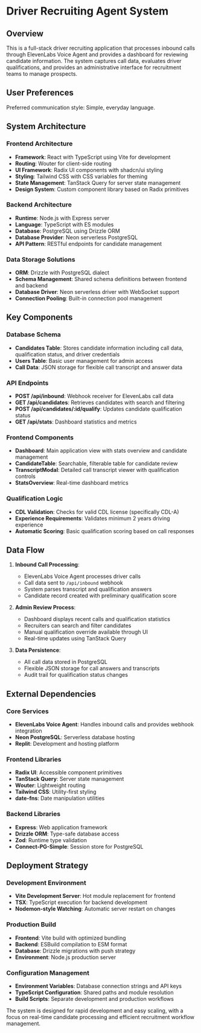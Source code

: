# Driver Recruiting Agent System

## Overview

This is a full-stack driver recruiting application that processes inbound calls through ElevenLabs Voice Agent and provides a dashboard for reviewing candidate information. The system captures call data, evaluates driver qualifications, and provides an administrative interface for recruitment teams to manage prospects.

## User Preferences

Preferred communication style: Simple, everyday language.

## System Architecture

### Frontend Architecture
- **Framework**: React with TypeScript using Vite for development
- **Routing**: Wouter for client-side routing
- **UI Framework**: Radix UI components with shadcn/ui styling
- **Styling**: Tailwind CSS with CSS variables for theming
- **State Management**: TanStack Query for server state management
- **Design System**: Custom component library based on Radix primitives

### Backend Architecture
- **Runtime**: Node.js with Express server
- **Language**: TypeScript with ES modules
- **Database**: PostgreSQL using Drizzle ORM
- **Database Provider**: Neon serverless PostgreSQL
- **API Pattern**: RESTful endpoints for candidate management

### Data Storage Solutions
- **ORM**: Drizzle with PostgreSQL dialect
- **Schema Management**: Shared schema definitions between frontend and backend
- **Database Driver**: Neon serverless driver with WebSocket support
- **Connection Pooling**: Built-in connection pool management

## Key Components

### Database Schema
- **Candidates Table**: Stores candidate information including call data, qualification status, and driver credentials
- **Users Table**: Basic user management for admin access
- **Call Data**: JSON storage for flexible call transcript and answer data

### API Endpoints
- **POST /api/inbound**: Webhook receiver for ElevenLabs call data
- **GET /api/candidates**: Retrieves candidates with search and filtering
- **POST /api/candidates/:id/qualify**: Updates candidate qualification status
- **GET /api/stats**: Dashboard statistics and metrics

### Frontend Components
- **Dashboard**: Main application view with stats overview and candidate management
- **CandidateTable**: Searchable, filterable table for candidate review
- **TranscriptModal**: Detailed call transcript viewer with qualification controls
- **StatsOverview**: Real-time dashboard metrics

### Qualification Logic
- **CDL Validation**: Checks for valid CDL license (specifically CDL-A)
- **Experience Requirements**: Validates minimum 2 years driving experience
- **Automatic Scoring**: Basic qualification scoring based on call responses

## Data Flow

1. **Inbound Call Processing**:
   - ElevenLabs Voice Agent processes driver calls
   - Call data sent to `/api/inbound` webhook
   - System parses transcript and qualification answers
   - Candidate record created with preliminary qualification score

2. **Admin Review Process**:
   - Dashboard displays recent calls and qualification statistics
   - Recruiters can search and filter candidates
   - Manual qualification override available through UI
   - Real-time updates using TanStack Query

3. **Data Persistence**:
   - All call data stored in PostgreSQL
   - Flexible JSON storage for call answers and transcripts
   - Audit trail for qualification status changes

## External Dependencies

### Core Services
- **ElevenLabs Voice Agent**: Handles inbound calls and provides webhook integration
- **Neon PostgreSQL**: Serverless database hosting
- **Replit**: Development and hosting platform

### Frontend Libraries
- **Radix UI**: Accessible component primitives
- **TanStack Query**: Server state management
- **Wouter**: Lightweight routing
- **Tailwind CSS**: Utility-first styling
- **date-fns**: Date manipulation utilities

### Backend Libraries
- **Express**: Web application framework
- **Drizzle ORM**: Type-safe database access
- **Zod**: Runtime type validation
- **Connect-PG-Simple**: Session store for PostgreSQL

## Deployment Strategy

### Development Environment
- **Vite Development Server**: Hot module replacement for frontend
- **TSX**: TypeScript execution for backend development
- **Nodemon-style Watching**: Automatic server restart on changes

### Production Build
- **Frontend**: Vite build with optimized bundling
- **Backend**: ESBuild compilation to ESM format
- **Database**: Drizzle migrations with push strategy
- **Environment**: Node.js production server

### Configuration Management
- **Environment Variables**: Database connection strings and API keys
- **TypeScript Configuration**: Shared paths and module resolution
- **Build Scripts**: Separate development and production workflows

The system is designed for rapid development and easy scaling, with a focus on real-time candidate processing and efficient recruitment workflow management.